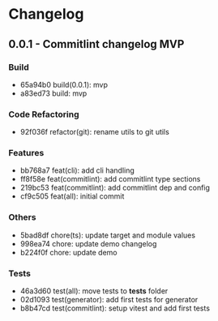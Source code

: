 # Changelog 

## 0.0.1 - Commitlint changelog MVP 
### Build 

- 65a94b0 build(0.0.1): mvp
- a83ed73 build: mvp

### Code Refactoring 

- 92f036f refactor(git): rename utils to git utils

### Features 

- bb768a7 feat(cli): add cli handling
- ff8f58e feat(commitlint): add commitlint type sections
- 219bc53 feat(commitlint): add commitlint dep and config
- cf9c505 feat(all): initial commit

### Others 

- 5bad8df chore(ts): update target and module values
- 998ea74 chore: update demo changelog
- b224f0f chore: update demo

### Tests 

- 46a3d60 test(all): move tests to __tests__ folder
- 02d1093 test(generator): add first tests for generator
- b8b47cd test(commitlint): setup vitest and add first tests
